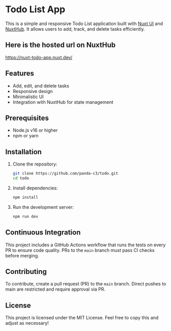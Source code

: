 # Todo List App

This is a simple and responsive Todo List application built with [Nuxt UI](https://nuxt.com/ui) and [NuxtHub](https://github.com/nuxt/nuxthub). It allows users to add, track, and delete tasks efficiently. 

## Here is the hosted url on NuxtHub

https://nuxt-todo-app.nuxt.dev/

## Features

- Add, edit, and delete tasks
- Responsive design
- Minimalistic UI
- Integration with NuxtHub for state management

## Prerequisites

- Node.js v16 or higher
- npm or yarn

## Installation

1. Clone the repository:

   ```bash
   git clone https://github.com/panda-c3/todo.git
   cd todo

2. Install dependencies:

    ```bash
    npm install

3. Run the development server:

    ```bash
    npm run dev

## Continuous Integration

This project includes a GitHub Actions workflow that runs the tests on every PR to ensure code quality. PRs to the `main` branch must pass CI checks before merging.

## Contributing

To contribute, create a pull request (PR) to the `main` branch. Direct pushes to main are restricted and require approval via PR.

## License

This project is licensed under the MIT License.
Feel free to copy this and adjust as necessary!
